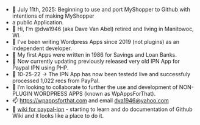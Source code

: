 - 👀 July 11th, 2025: Beginning to use and port MyShopper to Github with intentions of making MyShopper 
- a public Application.
- 👋 Hi, I’m @dva1946 (aka Dave Van Abel) retired and living in Manitowoc, WI.
- 👀 I’ve been writing Wordpress Apps since 2019 (not plugins) as an independent developer.
- 🌱 My first Apps were written in 1986 for Savings and Loan Banks.
- 🌱 Now currently updating previously released very old IPN App for Paypal IPN using PHP.
- 🌱 10-25-22 -> The IPN App has now been testedd live and successfuly processed 1,022 recs from PayPal.
- 💞️ I’m looking to collaborate to further the use and development of NON-PLUGIN WORDPRESS APPS (known as WpAppsForThat).
- 📫 https://wpappsforthat.com and email dva1946@yahoo.com
- 💞️ [wiki for paypal-ipn](https://github.com/dva1946/paypal-ipn/wiki/Paypal-IPN-App-from-WpAppsForThat.Com) - starting to learn and do documentation of Github Wiki and it looks like a place to do it.
<!---
dva1946/dva1946 is a ✨ special ✨ repository because its `README.md` (this file) appears on your GitHub profile.
You can click the Preview link to take a look at your changes.
--->
